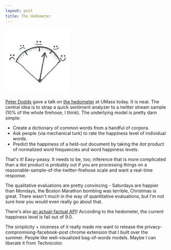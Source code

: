 ```yaml
---
layout: post
title: The Hedometer
---
```

<a href="http://hedonometer.org/"><img class="post-lead-image-right" src="/images/hedonometer.jpeg"/></a>

<script type="text/javascript">
$.jsonp({
	url: 'http://hedonometer.org/api/v1/timeseries/?format=json&offset=2187',
	success: function(data) { $(document).ready(function() {
		var happiness = data.objects[data.objects.length - 1].happiness;
		console.log(happiness);
		$('#happy').text(happiness);
		})}
	});
</script>


[Peter Dodds](http://www.uvm.edu/~pdodds/index.html) gave a talk on [the hedometer](http://hedonometer.org/) at UMass today.  It is neat.  The central idea is to strap a quick sentiment analyzer to a twitter stream sample (10% of the whole firehose, I think).  The underlying model is pretty darn simple:

* Create a dictionary of common words from a handful of corpora.
* Ask people (via mechanical turk) to rate the happiness level of individual words.
* Predict the happiness of a held-out document by taking the dot product of normalized word frequencies and word happiness levels.

That's it! Easy-peasy.  It needs to be, too; inference that is more complicated than a dot product is probably out if you are processing things on a reasonable-sample-of-the-twitter-firehose scale and want a real-time response.

The qualitative evaluations are pretty convincing - Saturdays are happier than Mondays, the Boston Marathon bombing was terrible, Christmas is great.  There wasn't much in the way of quantitative evaluations, but I'm not sure how you would even really go about that.

There's also [an actual-factual API](http://hedonometer.org/api.html)!  According to the hedometer, the current happiness level is <span id="happy" class="text-success">fail</span> out of 9.0.

The simplicity + niceness of it really made me want to release the privacy-compromising-facebook-post chrome extension that I built over the summer.  People like well-visualized bag-of-words models.  Maybe I can liberate it from Technicolor.

	
